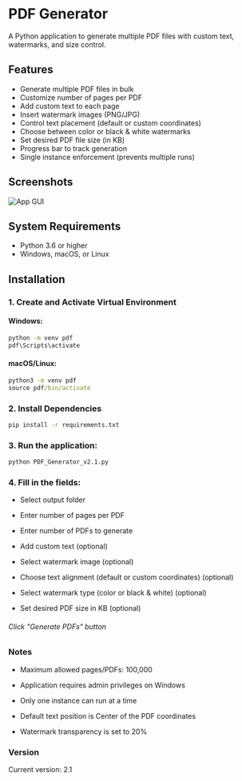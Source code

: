 # PDF Generator

A Python application to generate multiple PDF files with custom text, watermarks, and size control.

## Features

- Generate multiple PDF files in bulk
- Customize number of pages per PDF
- Add custom text to each page
- Insert watermark images (PNG/JPG)
- Control text placement (default or custom coordinates)
- Choose between color or black & white watermarks
- Set desired PDF file size (in KB)
- Progress bar to track generation
- Single instance enforcement (prevents multiple runs)


## Screenshots

![App GUI](https://www.managexindia.com/GUI.png)


## System Requirements

- Python 3.6 or higher
- Windows, macOS, or Linux

## Installation

### 1. Create and Activate Virtual Environment

#### Windows:
```cmd
python -m venv pdf
pdf\Scripts\activate
```

#### macOS/Linux:
```cmd
python3 -m venv pdf
source pdf/bin/activate
```

### 2. Install Dependencies
```cmd
pip install -r requirements.txt
```
### 3. Run the application:
```cmd
python PDF_Generator_v2.1.py
```

### 4. Fill in the fields:
- Select output folder

- Enter number of pages per PDF

- Enter number of PDFs to generate

- Add custom text (optional)

- Select watermark image (optional)

- Choose text alignment (default or custom coordinates) (optional)

- Select watermark type (color or black & white) (optional)

- Set desired PDF size in KB (optional)

###### Click "Generate PDFs" button

### Notes

- Maximum allowed pages/PDFs: 100,000

- Application requires admin privileges on Windows

- Only one instance can run at a time

- Default text position is Center of the PDF coordinates

- Watermark transparency is set to 20%

### Version
Current version: 2.1
